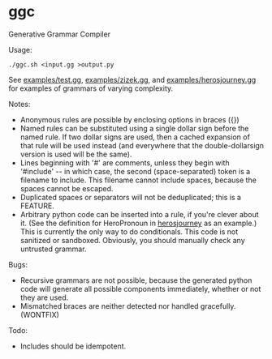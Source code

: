 # ggc
Generative Grammar Compiler

Usage:

    ./ggc.sh <input.gg >output.py

See [examples/test.gg](examples/test.gg), [examples/zizek.gg](examples/zizek.gg), and [examples/herosjourney.gg](examples/herosjourney.gg) for examples of grammars of varying complexity.

Notes:

* Anonymous rules are possible by enclosing options in braces ({})
* Named rules can be substituted using a single dollar sign before the named rule. If two dollar signs are used, then a cached expansion of that rule will be used instead (and everywhere that the double-dollarsign version is used will be the same).
* Lines beginning with '#' are comments, unless they begin with '#include' -- in which case, the second (space-separated) token is a filename to include. This filename cannot include spaces, because the spaces cannot be escaped.
* Duplicated spaces or separators will not be deduplicated; this is a FEATURE.
* Arbitrary python code can be inserted into a rule, if you're clever about it. (See the definition for HeroPronoun in [herosjourney](examples.herosjourney.gg) as an example.) This is currently the only way to do conditionals. This code is not sanitized or sandboxed. Obviously, you should manually check any untrusted grammar.

Bugs:

* Recursive grammars are not possible, because the generated python code will generate all possible components immediately, whether or not they are used.
* Mismatched braces are neither detected nor handled gracefully. (WONTFIX)

Todo:

* Includes should be idempotent.
